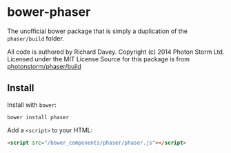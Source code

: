 # bower-phaser

The unofficial bower package that is simply a duplication of the `phaser/build` folder.

All code is authored by Richard Davey. Copyright (c) 2014 Photon Storm Ltd. Licensed under the MIT License
Source for this package is from [photonstorm/phaser/build](https://github.com/photonstorm/phaser/tree/master/build)

## Install

Install with `bower`:

```shell
bower install phaser
```

Add a `<script>` to your HTML:

```html
<script src="/bower_components/phaser/phaser.js"></script>
```
